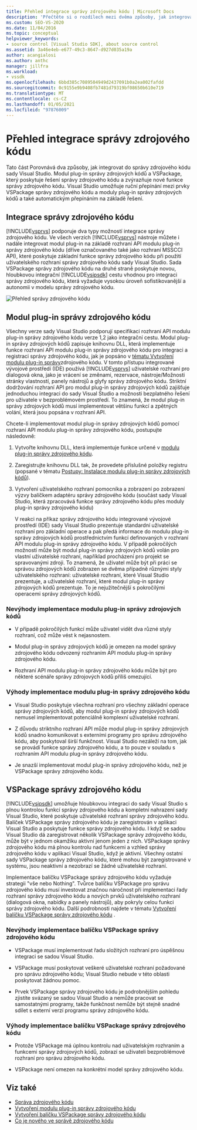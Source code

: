 ```yaml
---
title: Přehled integrace správy zdrojového kódu | Microsoft Docs
description: 'Přečtěte si o rozdílech mezi dvěma způsoby, jak integrovat správu zdrojového kódu do sady Visual Studio: modul plug-in správy zdrojových kódů a VSPackage.'
ms.custom: SEO-VS-2020
ms.date: 11/04/2016
ms.topic: conceptual
helpviewer_keywords:
- source control [Visual Studio SDK], about source control
ms.assetid: 3a46e4eb-e677-49c3-8647-d927d035a19a
author: acangialosi
ms.author: anthc
manager: jillfra
ms.workload:
- vssdk
ms.openlocfilehash: 6bbd385c7089504949d2437091b0a2ea002fafdd
ms.sourcegitcommit: 0c9155e9b9408fb7481d79319bf08650b610e719
ms.translationtype: MT
ms.contentlocale: cs-CZ
ms.lasthandoff: 01/05/2021
ms.locfileid: "97876009"
---
```

# <a name="source-control-integration-overview"></a>Přehled integrace správy zdrojového kódu
Tato část Porovnává dva způsoby, jak integrovat do správy zdrojového kódu sady Visual Studio. Modul plug-in správy zdrojových kódů a VSPackage, který poskytuje řešení správy zdrojového kódu a zvýrazňuje nové funkce správy zdrojového kódu. Visual Studio umožňuje ruční přepínání mezi prvky VSPackage správy zdrojového kódu a moduly plug-in správy zdrojových kódů a také automatickým přepínáním na základě řešení.

## <a name="source-control-integration"></a>Integrace správy zdrojového kódu
 [!INCLUDE[vsprvs](../../code-quality/includes/vsprvs_md.md)] podporuje dva typy možností integrace správy zdrojového kódu. Ve všech verzích [!INCLUDE[vsprvs](../../code-quality/includes/vsprvs_md.md)] nástroje můžete i nadále integrovat modul plug-in na základě rozhraní API modulu plug-in správy zdrojového kódu (dříve označovaného také jako rozhraní MSSCCI API), které poskytuje základní funkce správy zdrojového kódu při použití uživatelského rozhraní správy zdrojového kódu sady Visual Studio. Sada VSPackage správy zdrojového kódu na druhé straně poskytuje novou, hloubkovou integrační [!INCLUDE[vsipsdk](../../extensibility/includes/vsipsdk_md.md)] cestu vhodnou pro integraci správy zdrojového kódu, která vyžaduje vysokou úroveň sofistikovanější a autonomii v modelu správy zdrojového kódu.

 ![Přehled správy zdrojového kódu](../../extensibility/internals/media/sourcectnrloverview.gif "SourceCtnrlOverview")

## <a name="source-control-plug-in"></a>Modul plug-in správy zdrojového kódu
 Všechny verze sady Visual Studio podporují specifikaci rozhraní API modulu plug-in správy zdrojového kódu verze 1,2 jako integrační cestu. Modul plug-in správy zdrojových kódů zapisuje knihovnu DLL, která implementuje funkce rozhraní API modulu plug-in správy zdrojového kódu pro integraci a registraci správy zdrojového kódu, jak je popsáno v [tématu Vytvoření modulu plug-in správy](../../extensibility/internals/creating-a-source-control-plug-in.md)zdrojového kódu. V tomto přístupu integrované vývojové prostředí (IDE) používá [!INCLUDE[vsprvs](../../code-quality/includes/vsprvs_md.md)] uživatelské rozhraní pro dialogová okna, jako je vrácení se změnami, rezervace, nástroje/Možnosti stránky vlastností, panely nástrojů a glyfy správy zdrojového kódu. Striktní dodržování rozhraní API pro modul plug-in správy zdrojových kódů zajišťuje jednoduchou integraci do sady Visual Studio a možnosti bezplatného řešení pro uživatele v bezproblémovém prostředí. To znamená, že modul plug-in správy zdrojových kódů musí implementovat většinu funkcí a zpětných volání, která jsou popsána v rozhraní API.

 Chcete-li implementovat modul plug-in správy zdrojových kódů pomocí rozhraní API modulu plug-in správy zdrojového kódu, postupujte následovně:

1. Vytvořte knihovnu DLL, která implementuje funkce určené v [modulu plug-in správy zdrojového kódu](../../extensibility/source-control-plug-ins.md).

2. Zaregistrujte knihovnu DLL tak, že provedete příslušné položky registru (popsané v tématu [Postupy: Instalace modulu plug-in správy zdrojových kódů](../../extensibility/internals/how-to-install-a-source-control-plug-in.md)).

3. Vytvoření uživatelského rozhraní pomocníka a zobrazení po zobrazení výzvy balíčkem adaptéru správy zdrojového kódu (součást sady Visual Studio, která zpracovává funkce správy zdrojového kódu přes moduly plug-in správy zdrojového kódu)

   V reakci na příkaz správy zdrojového kódu integrované vývojové prostředí (IDE) sady Visual Studio prezentuje standardní uživatelské rozhraní pro základní operace a pak předá informace do modulu plug-in správy zdrojových kódů prostřednictvím funkcí definovaných v rozhraní API modulu plug-in správy zdrojového kódu. V případě pokročilých možností může být modul plug-in správy zdrojových kódů volán pro vlastní uživatelské rozhraní, například procházení pro projekt se spravovanými zdroji. To znamená, že uživatel může být při práci se správou zdrojových kódů zobrazen se dvěma případně různými styly uživatelského rozhraní: uživatelské rozhraní, které Visual Studio prezentuje, a uživatelské rozhraní, které modul plug-in správy zdrojových kódů prezentuje. To je nejužitečnější s pokročilými operacemi správy zdrojových kódů.

### <a name="drawbacks-to-implementing-a-source-control-plug-in"></a>Nevýhody implementace modulu plug-in správy zdrojových kódů

- V případě pokročilých funkcí může uživatel vidět dva různé styly rozhraní, což může vést k nejasnostem.

- Modul plug-in správy zdrojových kódů je omezen na model správy zdrojového kódu odvozený rozhraním API modulu plug-in správy zdrojového kódu.

- Rozhraní API modulu plug-in správy zdrojového kódu může být pro některé scénáře správy zdrojových kódů příliš omezující.

### <a name="advantages-to-implementing-a-source-control-plug-in"></a>Výhody implementace modulu plug-in správy zdrojového kódu

- Visual Studio poskytuje všechna rozhraní pro všechny základní operace správy zdrojových kódů, aby modul plug-in správy zdrojových kódů nemusel implementovat potenciálně komplexní uživatelské rozhraní.

- Z důvodu striktního rozhraní API může modul plug-in správy zdrojových kódů snadno komunikovat s externími programy pro správu zdrojového kódu, aby poskytoval širší funkčnost. Visual Studio nezáleží na tom, jak se provádí funkce správy zdrojového kódu, a to pouze v souladu s rozhraním API modulu plug-in správy zdrojového kódu.

- Je snazší implementovat modul plug-in správy zdrojového kódu, než je VSPackage správy zdrojového kódu.

## <a name="source-control-vspackage"></a>VSPackage správy zdrojového kódu
 [!INCLUDE[vsipsdk](../../extensibility/includes/vsipsdk_md.md)] umožňuje hloubkovou integraci do sady Visual Studio s plnou kontrolou funkcí správy zdrojového kódu a kompletní nahrazení sady Visual Studio, které poskytuje uživatelské rozhraní správy zdrojového kódu. Balíček VSPackage správy zdrojového kódu je zaregistrován v aplikaci Visual Studio a poskytuje funkce správy zdrojového kódu. I když se sadou Visual Studio dá zaregistrovat několik VSPackage správy zdrojového kódu, může být v jednom okamžiku aktivní jenom jeden z nich. VSPackage správy zdrojového kódu má plnou kontrolu nad funkcemi a vzhled správy zdrojového kódu v aplikaci Visual Studio, když je aktivní. Všechny ostatní sady VSPackage správy zdrojového kódu, které mohou být zaregistrované v systému, jsou neaktivní a nezobrazí se žádné uživatelské rozhraní.

 Implementace balíčku VSPackage správy zdrojového kódu vyžaduje strategii "vše nebo Nothing". Tvůrce balíčku VSPackage pro správu zdrojového kódu musí investovat značnou náročnost při implementaci řady rozhraní správy zdrojového kódu a nových prvků uživatelského rozhraní (dialogová okna, nabídky a panely nástrojů), aby pokryly celou funkci správy zdrojového kódu. Další podrobnosti najdete v tématu [Vytvoření balíčku VSPackage správy zdrojového kódu](../../extensibility/internals/creating-a-source-control-vspackage.md) .

### <a name="drawbacks-to-implementing-a-source-control-vspackage"></a>Nevýhody implementace balíčku VSPackage správy zdrojového kódu

- VSPackage musí implementovat řadu složitých rozhraní pro úspěšnou integraci se sadou Visual Studio.

- VSPackage musí poskytovat veškeré uživatelské rozhraní požadované pro správu zdrojového kódu; Visual Studio nebude v této oblasti poskytovat žádnou pomoc.

- Prvek VSPackage správy zdrojového kódu je podrobnějším pohledu zjistíte svázaný se sadou Visual Studio a nemůže pracovat se samostatnými programy, takže funkčnost nemůže být stejně snadné sdílet s externí verzí programu správy zdrojového kódu.

### <a name="advantages-to-implementing-a-source-control-vspackage"></a>Výhody implementace balíčku VSPackage správy zdrojového kódu

- Protože VSPackage má úplnou kontrolu nad uživatelským rozhraním a funkcemi správy zdrojových kódů, zobrazí se uživateli bezproblémové rozhraní pro správu zdrojového kódu.

- VSPackage není omezen na konkrétní model správy zdrojového kódu.

## <a name="see-also"></a>Viz také
- [Správa zdrojového kódu](../../extensibility/internals/source-control.md)
- [Vytvoření modulu plug-in správy zdrojového kódu](../../extensibility/internals/creating-a-source-control-plug-in.md)
- [Vytvoření balíčku VSPackage správy zdrojového kódu](../../extensibility/internals/creating-a-source-control-vspackage.md)
- [Co je nového ve správě zdrojového kódu](../../extensibility/internals/what-s-new-in-source-control.md)
